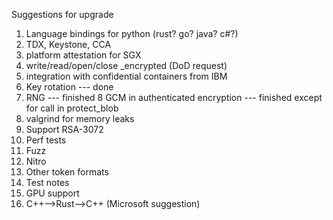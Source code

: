 Suggestions for upgrade

  1. Language bindings for python (rust? go? java? c#?)
  2. TDX, Keystone, CCA
  3. platform attestation for SGX
  4. write/read/open/close _encrypted (DoD request)
  5. integration with confidential containers from IBM
  6. Key rotation --- done
  7. RNG --- finished
  8  GCM in authenticated encryption --- finished except for call in protect_blob
  9. valgrind for memory leaks
 10. Support RSA-3072
 11. Perf tests
 12. Fuzz
 13. Nitro
 14. Other token formats
 15. Test notes
 16. GPU support
 17. C++-->Rust-->C++ (Microsoft suggestion)


